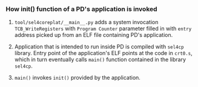 
### How init() function of a PD's application is invoked

1) `tool/sel4coreplat/__main__.py` adds a system invocation `TCB_WriteRegisters` with `Program Counter` parameter filled in with `entry` address
picked up from an ELF file containing PD's application.

2) Application that is intended to run inside PD is compiled with `sel4cp` library. Entry point of the application's ELF points at the code
in `crt0.s`, which in turn eventually calls `main()` function contained in the library `sel4cp`.

3) `main()` invokes `init()` provided by the application.




